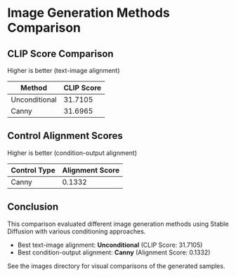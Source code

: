# Image Generation Methods Comparison

## CLIP Score Comparison

Higher is better (text-image alignment)

| Method | CLIP Score |
|--------|------------|
| Unconditional | 31.7105 |
| Canny | 31.6965 |

## Control Alignment Scores

Higher is better (condition-output alignment)

| Control Type | Alignment Score |
|--------------|----------------|
| Canny | 0.1332 |

## Conclusion

This comparison evaluated different image generation methods using Stable Diffusion with various conditioning approaches.

- Best text-image alignment: **Unconditional** (CLIP Score: 31.7105)
- Best condition-output alignment: **Canny** (Alignment Score: 0.1332)

See the images directory for visual comparisons of the generated samples.
